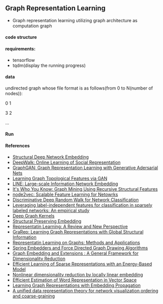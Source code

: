 ## Graph Representation Learning

- Graph representation learning utilizing graph architecture as computation graph


#### code structure


#### requirements:

- tensorflow
- tqdm(display the running progress)


#### data

undirected graph whose file format is as follows(from 0 to N(number of nodes)):

0       1

3       2

...

#### Run

#### References
- [Structural Deep Network Embedding](http://www.kdd.org/kdd2016/papers/files/rfp0191-wangAemb.pdf)
- [DeepWalk: Online Learning of Social Representation](https://arxiv.org/pdf/1403.6652.pdf)
- [GraphGAN: Graph Representation Learning with Generative Adersarial Nets](https://pdfs.semanticscholar.org/cd9b/25a3223300aa4c70050b19f6052e09c0be73.pdf)
- [Learning Graph Topological Features via GAN](https://arxiv.org/pdf/1709.03545.pdf)
- [LINE: Large-scale Information Network Embedding](http://www.www2015.it/documents/proceedings/proceedings/p1067.pdf)
- [It's Who You Know: Graph Mining Using Recursive Structural Features](http://www.cs.cmu.edu/~./leili/pubs/henderson-kdd2011.pdf)
- [node2vec: Scalable Feature Learning for Netowrks](https://cs.stanford.edu/~jure/pubs/node2vec-kdd16.pdf)
- [Discriminative Deep Random Walk for Network Classification](http://www.aclweb.org/anthology/P16-1095)
- [Leveraging label-independent features for classification in sparsely labeled networks: An empirical study](http://eliassi.org/papers/gallagher-snakdd08.pdf)
- [Deep Graph Kernels](https://users.soe.ucsc.edu/~vishy/pubs/YanVis15.pdf)
- [Structural Preserving Embedding](http://www.cs.columbia.edu/~jebara/papers/spe-icml09.pdf)
- [Representatin Learning: A Review and New Perspective](http://www.cl.uni-heidelberg.de/courses/ws14/deepl/BengioETAL12.pdf)
- [GraRep: Learning Graph Representations with Global Structural Information](http://delivery.acm.org/10.1145/2810000/2806512/p891-cao.pdf?ip=129.93.4.25&id=2806512&acc=ACTIVE%20SERVICE&key=B63ACEF81C6334F5%2EEE2BA0AAC6332229%2E4D4702B0C3E38B35%2E4D4702B0C3E38B35&__acm__=1520737919_515691670b6ff830770aa30c3b5d64b6)
- [Representatin Learning on Graphs: Methods and Applications](https://cs.stanford.edu/~jure/pubs/graphrepresentation-ieee17.pdf)
- [Spring Embedders and Force Directed Graph Drawing Algorithms](https://arxiv.org/pdf/1201.3011.pdf)
- [Graph Embedding and Extensions : A General Framework for Dimensionality Reduction](http://ieeexplore.ieee.org/stamp/stamp.jsp?arnumber=4016549)
- [Efficient Learning of Sparse Representations with an Energy-Based Model](https://papers.nips.cc/paper/3112-efficient-learning-of-sparse-representations-with-an-energy-based-model.pdf)
- [Nonlinear dimensionality reduction by locally linear embedding](http://science.sciencemag.org/content/290/5500/2323.full)
- [Efficient Estimation of Word Representation in Vector Space](https://arxiv.org/pdf/1301.3781.pdf)
- [Learning Graph Representations with Embedding Propagation](https://papers.nips.cc/paper/7097-learning-graph-representations-with-embedding-propagation.pdf)
- [A unified data representation theory for network visualization ordering and coarse-graining](https://www.nature.com/articles/srep13786.pdf)
